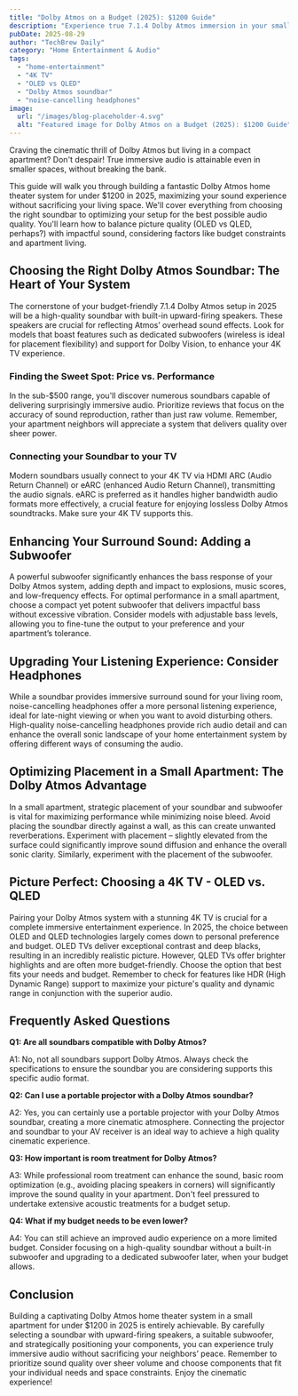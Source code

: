 ```yaml
---
title: "Dolby Atmos on a Budget (2025): $1200 Guide"
description: "Experience true 7.1.4 Dolby Atmos immersion in your small apartment! This 2025 guide shows you how to build the best setup for under $1200 using 4K TVs and Dolby Atmos soundbars.  Read now and upgrade your home theater!"
pubDate: 2025-08-29
author: "TechBrew Daily"
category: "Home Entertainment & Audio"
tags:
  - "home-entertainment"
  - "4K TV"
  - "OLED vs QLED"
  - "Dolby Atmos soundbar"
  - "noise-cancelling headphones"
image:
  url: "/images/blog-placeholder-4.svg"
  alt: "Featured image for Dolby Atmos on a Budget (2025): $1200 Guide"
---
```


Craving the cinematic thrill of Dolby Atmos but living in a compact apartment?  Don't despair!  True immersive audio is attainable even in smaller spaces, without breaking the bank.

This guide will walk you through building a fantastic Dolby Atmos home theater system for under $1200 in 2025, maximizing your sound experience without sacrificing your living space. We'll cover everything from choosing the right soundbar to optimizing your setup for the best possible audio quality. You'll learn how to balance picture quality (OLED vs QLED, perhaps?) with impactful sound, considering factors like budget constraints and apartment living.


## Choosing the Right Dolby Atmos Soundbar: The Heart of Your System

The cornerstone of your budget-friendly 7.1.4 Dolby Atmos setup in 2025 will be a high-quality soundbar with built-in upward-firing speakers.  These speakers are crucial for reflecting Atmos’ overhead sound effects.  Look for models that boast features such as dedicated subwoofers (wireless is ideal for placement flexibility) and support for Dolby Vision, to enhance your 4K TV experience.

### Finding the Sweet Spot: Price vs. Performance

In the sub-$500 range, you'll discover numerous soundbars capable of delivering surprisingly immersive audio.  Prioritize reviews that focus on the accuracy of sound reproduction, rather than just raw volume.  Remember, your apartment neighbors will appreciate a system that delivers quality over sheer power.

###  Connecting your Soundbar to your TV

Modern soundbars usually connect to your 4K TV via HDMI ARC (Audio Return Channel) or eARC (enhanced Audio Return Channel), transmitting the audio signals. eARC is preferred as it handles higher bandwidth audio formats more effectively, a crucial feature for enjoying lossless Dolby Atmos soundtracks.  Make sure your 4K TV supports this.


## Enhancing Your Surround Sound:  Adding a Subwoofer

A powerful subwoofer significantly enhances the bass response of your Dolby Atmos system, adding depth and impact to explosions, music scores, and low-frequency effects. For optimal performance in a small apartment, choose a compact yet potent subwoofer that delivers impactful bass without excessive vibration. Consider models with adjustable bass levels, allowing you to fine-tune the output to your preference and your apartment’s tolerance.


##  Upgrading Your Listening Experience:  Consider Headphones

While a soundbar provides immersive surround sound for your living room, noise-cancelling headphones offer a more personal listening experience, ideal for late-night viewing or when you want to avoid disturbing others. High-quality noise-cancelling headphones provide rich audio detail and can enhance the overall sonic landscape of your home entertainment system by offering different ways of consuming the audio.


## Optimizing Placement in a Small Apartment:  The Dolby Atmos Advantage

In a small apartment, strategic placement of your soundbar and subwoofer is vital for maximizing performance while minimizing noise bleed. Avoid placing the soundbar directly against a wall, as this can create unwanted reverberations.  Experiment with placement – slightly elevated from the surface could significantly improve sound diffusion and enhance the overall sonic clarity.  Similarly, experiment with the placement of the subwoofer.


##  Picture Perfect: Choosing a 4K TV - OLED vs. QLED

Pairing your Dolby Atmos system with a stunning 4K TV is crucial for a complete immersive entertainment experience.  In 2025, the choice between OLED and QLED technologies largely comes down to personal preference and budget. OLED TVs deliver exceptional contrast and deep blacks, resulting in an incredibly realistic picture. However, QLED TVs offer brighter highlights and are often more budget-friendly. Choose the option that best fits your needs and budget.  Remember to check for features like HDR (High Dynamic Range) support to maximize your picture's quality and dynamic range in conjunction with the superior audio.


## Frequently Asked Questions

**Q1:  Are all soundbars compatible with Dolby Atmos?**

A1: No, not all soundbars support Dolby Atmos.  Always check the specifications to ensure the soundbar you are considering supports this specific audio format.

**Q2: Can I use a portable projector with a Dolby Atmos soundbar?**

A2: Yes, you can certainly use a portable projector with your Dolby Atmos soundbar, creating a more cinematic atmosphere. Connecting the projector and soundbar to your AV receiver is an ideal way to achieve a high quality cinematic experience.

**Q3: How important is room treatment for Dolby Atmos?**

A3:  While professional room treatment can enhance the sound, basic room optimization (e.g., avoiding placing speakers in corners) will significantly improve the sound quality in your apartment.  Don't feel pressured to undertake extensive acoustic treatments for a budget setup.

**Q4:  What if my budget needs to be even lower?**

A4:  You can still achieve an improved audio experience on a more limited budget. Consider focusing on a high-quality soundbar without a built-in subwoofer and upgrading to a dedicated subwoofer later, when your budget allows.


## Conclusion

Building a captivating Dolby Atmos home theater system in a small apartment for under $1200 in 2025 is entirely achievable. By carefully selecting a soundbar with upward-firing speakers, a suitable subwoofer, and strategically positioning your components, you can experience truly immersive audio without sacrificing your neighbors’ peace.  Remember to prioritize sound quality over sheer volume and choose components that fit your individual needs and space constraints.  Enjoy the cinematic experience!